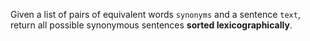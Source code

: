Given a list of pairs of equivalent words `synonyms` and a sentence `text`, return all possible synonymous sentences **sorted lexicographically**.